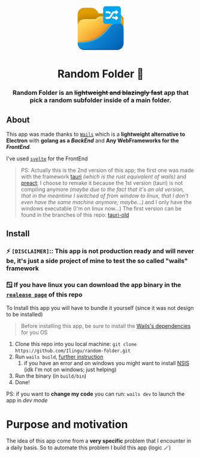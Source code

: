 <p align="center"><img src="./build/appicon.png" width="128" align="center" /></p>
<h1 align="center">Random Folder 📁</h1>

<h3 align="center">Random Folder is an <s>lightweight and blazingly fast</s> app that pick a random subfolder inside of a main folder.</h3>

## About

This app was made thanks to [`Wails`](https://wails.io/) which is a **lightweight alternative to Electron** with **golang as a _BackEnd_** and **Any WebFrameworks for the _FrontEnd_**.

I've used [`svelte`](https://svelte.dev/) for the FrontEnd

> PS: Actually this is the 2nd version of this app; the first one was made with the framework [tauri](https://tauri.app/) _(which is the rust equivalent of wails)_ and [preact](https://preactjs.com/); I choose to remake it because the 1st version (tauri) is not compiling anymore _(maybe due to the fact that it's an old version, that in the meantime I switched of from window to linux, that I don't even have the same machine anymore; maybe...)_ and I only have the windows executable (I'm on linux now...)
> The first version can be found in the branches of this repo: [tauri-old](https://github.com/Ilingu/random-folder/tree/dev)

## Install

### ⚡ `[DISCLAIMER]`:: This app is not production ready and will never be, it's just a side project of mine to test the so called "wails" framework

### 🪟 If you have linux you can download the app binary in the [`realease page`](https://github.com/Ilingu/random-folder/releases) of this repo

To Install this app you will have to bundle it yourself (since it was not design to be installed)

> Before installing this app, be sure to install the [Wails's dependencies](https://wails.io/docs/next/gettingstarted/installation) for you OS

1. Clone this repo into you local machine: `git clone https://github.com/Ilingu/random-folder.git`
2. Run `wails build`, [further instruction](https://wails.io/docs/next/gettingstarted/building)
   1. if you have an error and on windows you might want to install [NSIS](https://wails.io/docs/guides/windows-installer/) (idk I'm not on windows; just helping)
3. Run the binary (in `build/bin`)
4. Done!

PS: if you want to **change my code** you can run: `wails dev` to launch the app in _dev mode_

# Purpose and motivation

The idea of this app come from a **very specific** problem that I encounter in a daily basis. So to automate this problem I build this app (logic 🪄)

